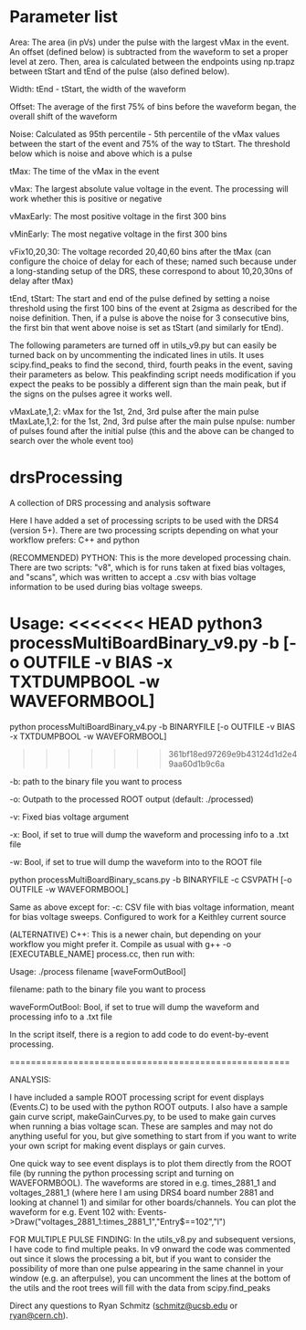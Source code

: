 # Parameter list

Area: The area (in pVs) under the pulse with the largest vMax in the event. An offset (defined below) is subtracted from the waveform to set a proper level at zero. Then, area is calculated between the endpoints using np.trapz between tStart and tEnd of the pulse (also defined below).

Width: tEnd - tStart, the width of the waveform

Offset: The average of the first 75% of bins before the waveform began, the overall shift of the waveform

Noise: Calculated as 95th percentile - 5th percentile of the vMax values between the start of the event and 75% of the way to tStart. The threshold below which is noise and above which is a pulse

tMax: The time of the vMax in the event

vMax: The largest absolute value voltage in the event. The processing will work whether this is positive or negative

vMaxEarly: The most positive voltage in the first 300 bins

vMinEarly: The most negative voltage in the first 300 bins

vFix10,20,30: The voltage recorded 20,40,60 bins after the tMax (can configure the choice of delay for each of these; named such because under a long-standing setup of the DRS, these correspond to about 10,20,30ns of delay after tMax)

tEnd, tStart: The start and end of the pulse defined by setting a noise threshold using the first 100 bins of the event at 2sigma as described for the noise definition. Then, if a pulse is above the noise for 3 consecutive bins, the first bin that went above noise is set as tStart (and similarly for tEnd).

The following parameters are turned off in utils_v9.py but can easily be turned back on by uncommenting the indicated lines in utils. It uses scipy.find_peaks to find the second, third, fourth peaks in the event, saving their parameters as below. This peakfinding script needs modification if you expect the peaks to be possibly a different sign than the main peak, but if the signs on the pulses agree it works well.

vMaxLate,1,2: vMax for the 1st, 2nd, 3rd pulse after the main pulse
tMaxLate,1,2:  for the 1st, 2nd, 3rd pulse after the main pulse
npulse: number of pulses found after the initial pulse (this and the above can be changed to search over the whole event too)




# drsProcessing
A collection of DRS processing and analysis software

Here I have added a set of processing scripts to be used with the DRS4 (version 5+). There are two processing scripts depending on what your workflow prefers: C++ and python

(RECOMMENDED) PYTHON:
This is the more developed processing chain. There are two scripts: "v8", which is for runs taken at fixed bias voltages, and "scans", which was written to accept a .csv
with bias voltage information to be used during bias voltage sweeps.

Usage:
<<<<<<< HEAD
python3 processMultiBoardBinary_v9.py -b <BINARYFILE> [-o OUTFILE -v BIAS -x TXTDUMPBOOL -w WAVEFORMBOOL]
=======
python processMultiBoardBinary_v4.py -b BINARYFILE [-o OUTFILE -v BIAS -x TXTDUMPBOOL -w WAVEFORMBOOL]
>>>>>>> 361bf18ed97269e9b43124d1d2e49aa60d1b9c6a

-b: path to the binary file you want to process

-o: Outpath to the processed ROOT output (default: ./processed)

-v: Fixed bias voltage argument

-x: Bool, if set to true will dump the waveform and processing info to a .txt file

-w: Bool, if set to true will dump the waveform into to the ROOT file

python processMultiBoardBinary_scans.py -b BINARYFILE -c CSVPATH [-o OUTFILE -w WAVEFORMBOOL]

Same as above except for:
-c: CSV file with bias voltage information, meant for bias voltage sweeps. Configured to work for a Keithley current source


(ALTERNATIVE) C++:
This is a newer chain, but depending on your workflow you might prefer it. Compile as usual with g++ -o [EXECUTABLE_NAME] process.cc, then run with:

Usage:
./process filename [waveFormOutBool]

filename: path to the binary file you want to process

waveFormOutBool: Bool, if set to true will dump the waveform and processing info to a .txt file


In the script itself, there is a region to add code to do event-by-event processing.

=====================================================

ANALYSIS:

I have included a sample ROOT processing script for event displays (Events.C) to be used with the python ROOT outputs. I also have a sample gain curve script,
makeGainCurves.py, to be used to make gain curves when running a bias voltage scan. These are samples and may not do anything useful for you, but give something 
to start from if you want to write your own script for making event displays or gain curves.

One quick way to see event displays is to plot them directly from the ROOT file (by running the python processing script and turning on WAVEFORMBOOL).
The waveforms are stored in e.g. times_2881_1 and voltages_2881_1 (where here I am using DRS4 board number 2881 and looking at channel 1) and similar for other boards/channels.
You can plot the waveform for e.g. Event 102 with: Events->Draw("voltages_2881_1:times_2881_1","Entry$==102","l")

FOR MULTIPLE PULSE FINDING: In the utils_v8.py and subsequent versions, I have code to find multiple peaks. In v9 onward the code was commented out since it slows the processing a bit, but
				if you want to consider the possibility of more than one pulse appearing in the same channel in your window (e.g. an afterpulse), you can uncomment the lines at
				the bottom of the utils and the root trees will fill with the data from scipy.find_peaks

Direct any questions to Ryan Schmitz (schmitz@ucsb.edu or ryan@cern.ch).

